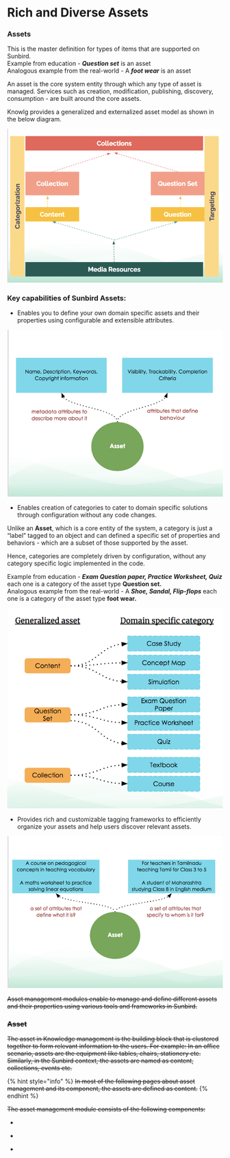 # Rich and Diverse Assets

### Assets

This is the master definition for types of items that are supported on Sunbird.\
Example from education - _**Question set**_ is an asset\
Analogous example from the real-world - A _**foot wear**_ is an asset

An asset is the core system entity through which any type of asset is managed. Services such as creation, modification, publishing, discovery, consumption - are built around the core assets.

Knowlg provides a generalized and externalized asset model as shown in the below diagram.

![Generalized and Externalized Asset Model](<../../.gitbook/assets/Screen Shot 2022-03-24 at 11.38.56 AM.png>)

### &#x20;**Key capabilities of Sunbird Assets:**

* Enables you to define your own domain specific assets and their properties using configurable and extensible attributes.

![](<../../.gitbook/assets/Screen Shot 2022-03-24 at 11.48.17 AM.png>)

* Enables creation of categories to cater to domain specific solutions through configuration without any code changes.&#x20;

Unlike an **Asset**, which is a core entity of the system, a category is just a “label” tagged to an object and can defined a specific set of properties and behaviors - which are a subset of those supported by the asset.

Hence, categories are completely driven by configuration, without any category specific logic implemented in the code.

Example from education - _**Exam Question paper, Practice Worksheet, Quiz**_ each one is a category of the asset type **Question set.**\
Analogous example from the real-world - A _**Shoe, Sandal, Flip-flops**_ each one is a category of the asset type **foot wear.**

![](<../../.gitbook/assets/Screen Shot 2022-03-24 at 12.16.00 PM (1).png>)

* Provides rich and customizable tagging frameworks to efficiently organize your assets and help users discover relevant assets.

![Example - Asset tagging frameworks in the Education Domain](<../../.gitbook/assets/Screen Shot 2022-03-24 at 11.58.43 AM.png>)

~~Asset management modules enable to manage and define different assets and their properties using various tools and frameworks in Sunbird.~~&#x20;

### ~~Asset~~

~~The asset in Knowledge management is the building block that is clustered together to form relevant information to the users. For example: In an office scenario, assets are the equipment like tables, chairs, stationery etc. Similarly, in the Sunbird context, the assets are named as content, collections, events etc.~~&#x20;

{% hint style="info" %}
~~In most of the following pages about asset management and its component, the assets are defined as content.~~ &#x20;
{% endhint %}

~~The asset management module consists of the following components:~~&#x20;

* ~~~~[~~Editors~~](../product-and-developer-guide/editors/)~~: The editor provides the tools to create and manage assets using UI on top of APIs.~~
* ~~~~[~~Players~~](../product-and-developer-guide/player/)~~: The player is used for consuming the asset by the end-user.~~
* ~~~~[~~Service~~](../product-and-developer-guide/content-service/)~~: The asset service is a set of APIs to manage asset objects (learning assets) and their lifecycle (creation, modification, reviewing, publishing, retrieval)~~
